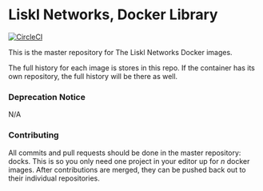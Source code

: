 # Liskl Networks, Docker Library

[![CircleCI](https://circleci.com/gh/liskl/docker-library/tree/development.svg?style=svg)](https://circleci.com/gh/liskl/docker-library/tree/development)

This is the master repository for The Liskl Networks Docker images.

The full history for each image is stores in this repo. If the container has
its own repository, the full history will be there as well.

### Deprecation Notice

N/A

### Contributing

All commits and pull requests should be done in the master repository: docks.
This is so you only need one project in your editor up for _n_ docker images.
After contributions are merged, they can be pushed back out to their individual
repositories.
